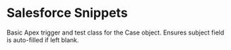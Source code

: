 # Salesforce Snippets

Basic Apex trigger and test class for the Case object. Ensures subject field is auto-filled if left blank.